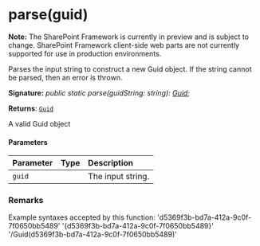 # parse(guid)
**Note:** The SharePoint Framework is currently in preview and is subject to change. SharePoint Framework client-side web parts are not currently supported for use in production environments.



Parses the input string to construct a new Guid object. If the string cannot be parsed, then an error is thrown.

**Signature:** _public static parse(guidString: string): [Guid](../../sp-core-library/class/guid.md);_

**Returns**: [`Guid`](../../sp-core-library/class/guid.md)



A valid Guid object

#### Parameters


| Parameter	   | Type    | Description |
|:-------------|:---------------|:------------|
| `guid`    |  | The input string. |


### Remarks

Example syntaxes accepted by this function: 'd5369f3b-bd7a-412a-9c0f-7f0650bb5489' '{d5369f3b-bd7a-412a-9c0f-7f0650bb5489}' '/Guid(d5369f3b-bd7a-412a-9c0f-7f0650bb5489)'

